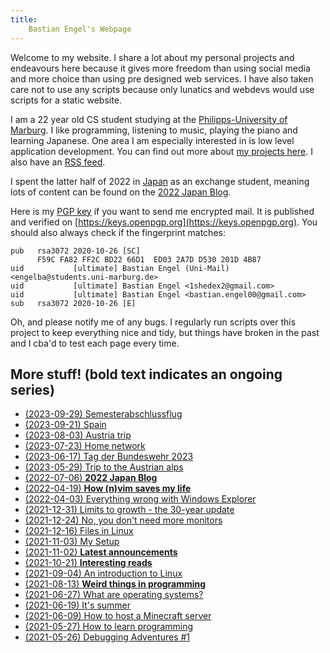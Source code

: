 ```yaml
---
title:
    Bastian Engel's Webpage
---
```


Welcome to my website. I share a lot about my personal projects
and endeavours here because it gives more freedom than using social media
and more choice than using pre designed web services. I have also taken care
not to use any scripts because only lunatics and webdevs would use scripts for a
static website.

I am a 22 year old CS student studying at the [Philipps-University of
Marburg](https://uni-marburg.de). I like programming, listening to music,
playing the piano and learning Japanese. One area I am especially interested in
is low level application development. You can find out more about [my projects
here](/html/projects.html). I also have an [RSS feed](/rss.xml).

I spent the latter half of 2022 in
[Japan](https://www.youtube.com/watch?v=_mkiGMtbrPM) as an exchange student,
meaning lots of content can be found on the [2022 Japan
Blog](/html/2022_japan/blog.html).

Here is my [PGP key](/res/gpg_key.txt) if you want to send me encrypted mail.
It is published and verified on
[https://keys.openpgp.org](https://keys.openpgp.org). You should also always
check if the fingerprint matches:

```
pub   rsa3072 2020-10-26 [SC]
      F59C FA82 FF2C BD22 66D1  ED03 2A7D D530 201D 4B87
uid           [ultimate] Bastian Engel (Uni-Mail) <engelba@students.uni-marburg.de>
uid           [ultimate] Bastian Engel <1shedex2@gmail.com>
uid           [ultimate] Bastian Engel <bastian.engel00@gmail.com>
sub   rsa3072 2020-10-26 [E]
```

Oh, and please notify me of any bugs. I regularly run scripts over this project
to keep everything nice and tidy, but things have broken in the past and I cba'd
to test each page every time.

## More stuff! (**bold** text indicates an ongoing series)

- [(2023-09-29) Semesterabschlussflug](/html/flug.html)
- [(2023-09-21) Spain](/html/spain.html)
- [(2023-08-03) Austria trip](/html/austria_trip.html)
- [(2023-07-23) Home network](/html/home_network.html)
- [(2023-06-17) Tag der Bundeswehr 2023](/html/tdb.html)
- [(2023-05-29) Trip to the Austrian alps](/html/alps.html)
- [(2022-07-06) **2022 Japan Blog**](/html/2022_japan/blog.html)
- [(2022-04-19) **How (n)vim saves my life**](/html/vim_life_saving.html)
- [(2022-04-03) Everything wrong with Windows Explorer](/html/win_explorer.html)
- [(2021-12-31) Limits to growth - the 30-year update](/html/limits_to_growth.html)
- [(2021-12-24) No, you don't need more monitors](/html/more_monitors.html)
- [(2021-12-16) Files in Linux](/html/linux_files.html)
- [(2021-11-03) My Setup](/html/setup.html)
- [(2021-11-02) **Latest announcements**](/html/announcements.html)
- [(2021-10-21) **Interesting reads**](/html/interesting_reads.html)
- [(2021-09-04) An introduction to Linux](/html/linux_introduction.html)
- [(2021-08-13) **Weird things in programming**](/html/weird_programming_things.html)
- [(2021-06-27) What are operating systems?](/html/what_are_os.html)
- [(2021-06-19) It's summer](/html/its_summer.html)
- [(2021-06-09) How to host a Minecraft server](/html/hosting_mc_server.html)
- [(2021-05-27) How to learn programming](/html/how_to_learn_programming.html)
- [(2021-05-26) Debugging Adventures #1](/html/debugging_HPET.html)
